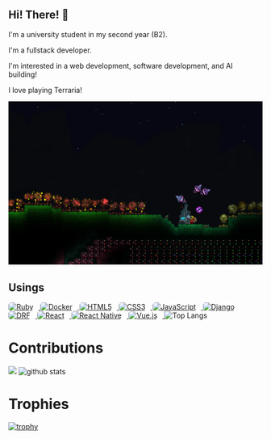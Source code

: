 ## Hi! There! 👋

I'm a university student in my second year (B2).

I'm a fullstack developer.

I'm interested in a web development, software development, and AI building!

I love playing Terraria!

![Terraria Image](images/terraria.png)

<!--
[![Rating](https://badgen.org/img/atcoder/hasitaka/rating/algorithm?style=plastic)](https://atcoder.jp/users/hasitaka?contestType=algo)
-->

<h2>Usings</h2>

<a href="https://www.ruby-lang.org/">
  <img src="https://cdn.jsdelivr.net/npm/simple-icons@v5/icons/ruby.svg" alt="Ruby" height="50" style="margin-right: 10px; background-color: white; border-radius: 5px;">
</a>
<a href="https://www.docker.com/">
  <img src="https://cdn.jsdelivr.net/npm/simple-icons@v5/icons/docker.svg" alt="Docker" height="50" style="margin-right: 10px; background-color: white; border-radius: 5px;">
</a>
<a href="https://developer.mozilla.org/en-US/docs/Web/Guide/HTML">
  <img src="https://cdn.jsdelivr.net/npm/simple-icons@v5/icons/html5.svg" alt="HTML5" height="50" style="margin-right: 10px; background-color: white; border-radius: 5px;">
</a>
<a href="https://developer.mozilla.org/en-US/docs/Web/CSS">
  <img src="https://cdn.jsdelivr.net/npm/simple-icons@v5/icons/css3.svg" alt="CSS3" height="50" style="margin-right: 10px; background-color: white; border-radius: 5px;">
</a>
<a href="https://developer.mozilla.org/en-US/docs/Web/JavaScript">
  <img src="https://cdn.jsdelivr.net/npm/simple-icons@v5/icons/javascript.svg" alt="JavaScript" height="50" style="margin-right: 10px; background-color: white; border-radius: 5px;">
</a>
<a href="https://www.djangoproject.com/">
  <img src="https://cdn.jsdelivr.net/npm/simple-icons@v5/icons/django.svg" alt="Django" height="50" style="margin-right: 10px; background-color: white; border-radius: 5px;">
</a>
<a href="https://www.django-rest-framework.org/">
  <img src="https://cdn.jsdelivr.net/npm/simple-icons@v5/icons/django.svg" alt="DRF" height="50" style="margin-right: 10px; background-color: white; border-radius: 5px;">
</a>
<a href="https://reactjs.org/">
  <img src="https://cdn.jsdelivr.net/npm/simple-icons@v5/icons/react.svg" alt="React" height="50" style="margin-right: 10px; background-color: white; border-radius: 5px;">
</a>
<a href="https://reactnative.dev/">
  <img src="https://cdn.jsdelivr.net/npm/simple-icons@v5/icons/react.svg" alt="React Native" height="50" style="margin-right: 10px; background-color: white; border-radius: 5px;">
</a>
<a href="https://vuejs.org/">
  <img src="https://cdn.jsdelivr.net/npm/simple-icons@v5/icons/vuedotjs.svg" alt="Vue.js" height="50" style="margin-right: 10px; background-color: white; border-radius: 5px;">
</a>

<img alt="Top Langs" height="150px" src="https://github-readme-stats.vercel.app/api/top-langs/?username=taku072002T&layout=compact&count_private=true&show_icons=true&theme=tokyonight" />

# Contributions


![](https://github-profile-summary-cards.vercel.app/api/cards/profile-details?username=taku072002T&theme=2077)
<img alt="github stats" height="150px" src="https://github-readme-stats.vercel.app/api?username=taku072002T&count_private=true&show_icons=true&show_icons=true&theme=tokyonight" />

# Trophies


[![trophy](https://github-profile-trophy.vercel.app/?username=taku072002T&theme=onedark)](https://github-profile-trophy.vercel.app/?username=ryo-ma&theme=tokyonight)
